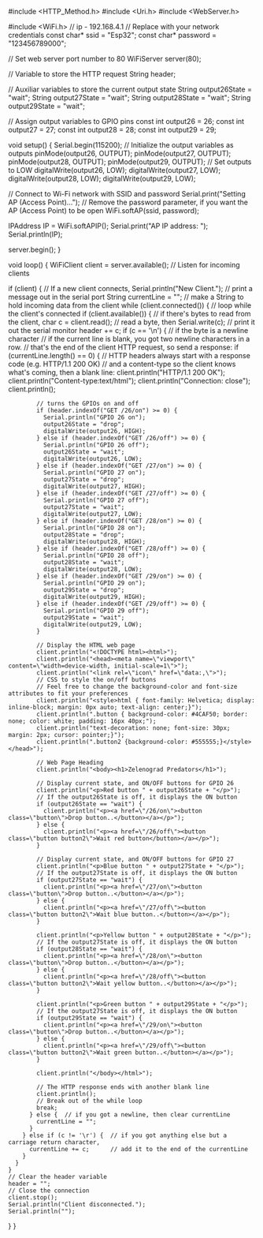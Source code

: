 #include <HTTP_Method.h>
#include <Uri.h>
#include <WebServer.h>

#include <WiFi.h>
// ip - 192.168.4.1
// Replace with your network credentials
const char* ssid = "Esp32";
const char* password = "123456789000";

// Set web server port number to 80
WiFiServer server(80);

// Variable to store the HTTP request
String header;

// Auxiliar variables to store the current output state
String output26State = "wait";
String output27State = "wait";
String output28State = "wait";
String output29State = "wait";

// Assign output variables to GPIO pins
const int output26 = 26;
const int output27 = 27;
const int output28 = 28;
const int output29 = 29;

void setup() {
  Serial.begin(115200);
  // Initialize the output variables as outputs
  pinMode(output26, OUTPUT);
  pinMode(output27, OUTPUT);
  pinMode(output28, OUTPUT);
  pinMode(output29, OUTPUT);
  // Set outputs to LOW
  digitalWrite(output26, LOW);
  digitalWrite(output27, LOW);
  digitalWrite(output28, LOW);
  digitalWrite(output29, LOW);

  // Connect to Wi-Fi network with SSID and password
  Serial.print("Setting AP (Access Point)…");
  // Remove the password parameter, if you want the AP (Access Point) to be open
  WiFi.softAP(ssid, password);

  IPAddress IP = WiFi.softAPIP();
  Serial.print("AP IP address: ");
  Serial.println(IP);

  server.begin();
}

void loop() {
  WiFiClient client = server.available();  // Listen for incoming clients

  if (client) {                     // If a new client connects,
    Serial.println("New Client.");  // print a message out in the serial port
    String currentLine = "";        // make a String to hold incoming data from the client
    while (client.connected()) {    // loop while the client's connected
      if (client.available()) {     // if there's bytes to read from the client,
        char c = client.read();     // read a byte, then
        Serial.write(c);            // print it out the serial monitor
        header += c;
        if (c == '\n') {  // if the byte is a newline character
          // if the current line is blank, you got two newline characters in a row.
          // that's the end of the client HTTP request, so send a response:
          if (currentLine.length() == 0) {
            // HTTP headers always start with a response code (e.g. HTTP/1.1 200 OK)
            // and a content-type so the client knows what's coming, then a blank line:
            client.println("HTTP/1.1 200 OK");
            client.println("Content-type:text/html");
            client.println("Connection: close");
            client.println();

            // turns the GPIOs on and off
            if (header.indexOf("GET /26/on") >= 0) {
              Serial.println("GPIO 26 on");
              output26State = "drop";
              digitalWrite(output26, HIGH);
            } else if (header.indexOf("GET /26/off") >= 0) {
              Serial.println("GPIO 26 off");
              output26State = "wait";
              digitalWrite(output26, LOW);
            } else if (header.indexOf("GET /27/on") >= 0) {
              Serial.println("GPIO 27 on");
              output27State = "drop";
              digitalWrite(output27, HIGH);
            } else if (header.indexOf("GET /27/off") >= 0) {
              Serial.println("GPIO 27 off");
              output27State = "wait";
              digitalWrite(output27, LOW);
            } else if (header.indexOf("GET /28/on") >= 0) {
              Serial.println("GPIO 28 on");
              output28State = "drop";
              digitalWrite(output28, HIGH);
            } else if (header.indexOf("GET /28/off") >= 0) {
              Serial.println("GPIO 28 off");
              output28State = "wait";
              digitalWrite(output28, LOW);
            } else if (header.indexOf("GET /29/on") >= 0) {
              Serial.println("GPIO 29 on");
              output29State = "drop";
              digitalWrite(output29, HIGH);
            } else if (header.indexOf("GET /29/off") >= 0) {
              Serial.println("GPIO 29 off");
              output29State = "wait";
              digitalWrite(output29, LOW);
            }

            // Display the HTML web page
            client.println("<!DOCTYPE html><html>");
            client.println("<head><meta name=\"viewport\" content=\"width=device-width, initial-scale=1\">");
            client.println("<link rel=\"icon\" href=\"data:,\">");
            // CSS to style the on/off buttons
            // Feel free to change the background-color and font-size attributes to fit your preferences
            client.println("<style>html { font-family: Helvetica; display: inline-block; margin: 0px auto; text-align: center;}");
            client.println(".button { background-color: #4CAF50; border: none; color: white; padding: 16px 40px;");
            client.println("text-decoration: none; font-size: 30px; margin: 2px; cursor: pointer;}");
            client.println(".button2 {background-color: #555555;}</style></head>");

            // Web Page Heading
            client.println("<body><h1>Zelenograd Predators</h1>");

            // Display current state, and ON/OFF buttons for GPIO 26
            client.println("<p>Red button " + output26State + "</p>");
            // If the output26State is off, it displays the ON button
            if (output26State == "wait") {
              client.println("<p><a href=\"/26/on\"><button class=\"button\">Drop button..</button></a></p>");
            } else {
              client.println("<p><a href=\"/26/off\"><button class=\"button button2\">Wait red button</button></a></p>");
            }

            // Display current state, and ON/OFF buttons for GPIO 27
            client.println("<p>Blue button " + output27State + "</p>");
            // If the output27State is off, it displays the ON button
            if (output27State == "wait") {
              client.println("<p><a href=\"/27/on\"><button class=\"button\">Drop button..</button></a></p>");
            } else {
              client.println("<p><a href=\"/27/off\"><button class=\"button button2\">Wait blue button..</button></a></p>");
            }

            client.println("<p>Yellow button " + output28State + "</p>");
            // If the output27State is off, it displays the ON button
            if (output28State == "wait") {
              client.println("<p><a href=\"/28/on\"><button class=\"button\">Drop button..</button></a></p>");
            } else {
              client.println("<p><a href=\"/28/off\"><button class=\"button button2\">Wait yellow button..</button></a></p>");
            }

            client.println("<p>Green button " + output29State + "</p>");
            // If the output27State is off, it displays the ON button
            if (output29State == "wait") {
              client.println("<p><a href=\"/29/on\"><button class=\"button\">Drop button..</button></a></p>");
            } else {
              client.println("<p><a href=\"/29/off\"><button class=\"button button2\">Wait green button..</button></a></p>");
            }

            client.println("</body></html>");

            // The HTTP response ends with another blank line
            client.println();
            // Break out of the while loop
            break;
          } else {  // if you got a newline, then clear currentLine
            currentLine = "";
          }
        } else if (c != '\r') {  // if you got anything else but a carriage return character,
          currentLine += c;      // add it to the end of the currentLine
        }
      }
    }
    // Clear the header variable
    header = "";
    // Close the connection
    client.stop();
    Serial.println("Client disconnected.");
    Serial.println("");
  }
}
